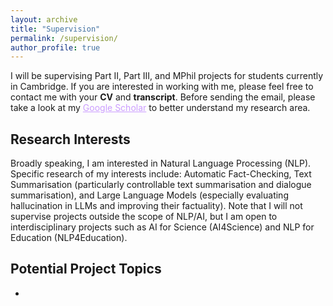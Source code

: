 ```yaml
---
layout: archive
title: "Supervision"
permalink: /supervision/
author_profile: true
---
```


I will be supervising Part II, Part III, and MPhil projects for students currently in Cambridge.
If you are interested in working with me, please feel free to contact me with your **CV** and **transcript**. Before sending the email, please take a look at my <a href="https://scholar.google.co.uk/citations?user=8P23zSkAAAAJ"   style="color: rgb(203, 157, 255);">Google Scholar</a> to better understand my research area.

Research Interests
-----------------
Broadly speaking, I am interested in Natural Language Processing (NLP). Specific research of my interests include: Automatic Fact-Checking, Text Summarisation (particularly controllable text summarisation and dialogue summarisation), and Large Language Models (especially evaluating hallucination in LLMs and improving their factuality). Note that I will not supervise projects outside the scope of NLP/AI, but I am open to interdisciplinary projects such as AI for Science (AI4Science) and NLP for Education (NLP4Education).

Potential Project Topics
-----------------
* 


